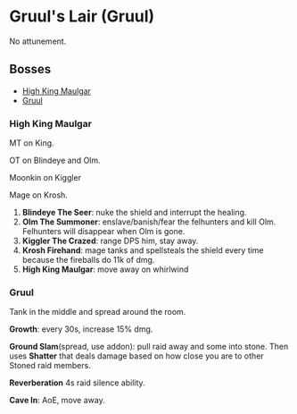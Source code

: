 # Gruul's Lair (Gruul)

No attunement.

## Bosses

- [High King Maulgar](#High-King-Maulgar)
- [Gruul](#Gruul)

### High King Maulgar

MT on King.

OT on Blindeye and Olm.

Moonkin on Kiggler

Mage on Krosh.

1. __Blindeye The Seer__: nuke the shield and interrupt the healing.
2. __Olm The Summoner__: enslave/banish/fear the felhunters and kill Olm. Felhunters will disappear when Olm is gone.
3. __Kiggler The Crazed__: range DPS him, stay away.
4. __Krosh Firehand__: mage tanks and spellsteals the shield every time because the fireballs do 11k of dmg.
5. __High King Maulgar__: move away on whirlwind

### Gruul

Tank in the middle and spread around the room.

__Growth__: every 30s, increase 15% dmg.

__Ground Slam__(spread, use addon): pull raid away and some into stone. Then uses __Shatter__ that deals damage based on how close you are to other Stoned raid members.

__Reverberation__ 4s raid silence ability.

__Cave In__: AoE, move away.
